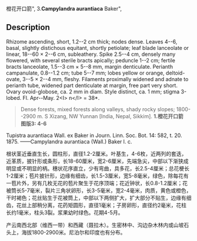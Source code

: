 橙花开口箭",
3.**Campylandra aurantiaca** Baker",

## Description
Rhizome ascending, short, 1.2--2 cm thick; nodes dense. Leaves 4--6, basal, slightly distichous equitant, shortly petiolate; leaf blade lanceolate or linear, 18--60 × 2--6 cm, subleathery. Spike 2.5--4 cm, densely many flowered, with several sterile bracts apically; peduncle 1--2 cm; fertile bracts lanceolate, 1.5--3 cm × 5--8 mm, margin denticulate. Perianth campanulate, 0.8--1.2 cm; tube 5--7 mm; lobes yellow or orange, deltoid-ovate, 3--5 × 2--4 mm, fleshy. Filaments proximally widened and adnate to perianth tube, widened part denticulate at margin, free part very short. Ovary ovoid-globose, ca. 2 mm in diam. Style distinct, ca. 1 mm; stigma 3-lobed. Fl. Apr--May. 2&lt;I&gt; n&lt;/I&gt; = 38*.

> Dense forests, mixed forests along valleys, shady rocky slopes; 1800--2900 m. S Xizang, NW Yunnan [India, Nepal, Sikkim].
**1.橙花开口箭　图版3: 4-6**

Tupistra aurantiaca Wall. ex Baker in Journ. Linn. Soc. Bot. 14: 582, t. 20. 1875. ——Campylandra aurantiaca (Wall.) Baker l. c.

根状茎近垂直生长，圆柱形，直径1.2-2厘米。叶基生，4-6枚，近两列的套迭，近革质，披针形或条形，长18-60厘米，宽2-6厘米，先端急尖，中部以下渐狭成明显或不明显的柄。穗状花序直立，少有弯曲，具多花，长2.5-4厘米；总花梗长1-2厘米；苞片披针形，边缘有细齿，长1.5-3厘米，宽5-8毫米，绿色，除每花有一苞片外，另有几枚无花的苞片聚生于花序顶端；花近钟状，长0.8-1.2厘米；花被筒长5-7毫米，裂片三角状卵形，长3-5毫米，宽2-4毫米，肉质，黄色或橙色，干时褐色；花丝贴生于花被筒上，中部以下两侧扩大，扩大部分不贴生，边缘有细齿，花丝上部稍分离，花药矩圆形，直径1毫米；子房卵形，直径约2毫米，花柱长约1毫米，柱头3裂。浆果幼时绿色。花期4-5月。

产云南西北部（维西一带）和西藏（聂拉木）。生密林中、沟边杂木林内或山坡石头上，海拔1800-2900米。尼泊尔和印度也有分布。

